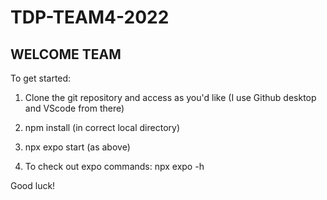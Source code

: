 # TDP-TEAM4-2022

## WELCOME TEAM 

To get started:

1. Clone the git repository and access as you'd like (I use Github desktop and VScode from there)

2. npm install (in correct local directory)

3. npx expo start (as above)

4. To check out expo commands: npx expo -h

Good luck!
